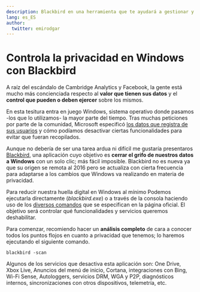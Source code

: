 ```yaml
---
description: Blackbird en una herramienta que te ayudará a gestionar y controlar los datos que compartes con Windows
lang: es_ES
author:
  twitter: emirodgar
---
```


# Controla la privacidad en Windows con Blackbird

A raíz del escándalo de Cambridge Analytics y Facebook, la gente está mucho más concienciada respecto al **valor que tienen sus datos** y el **control que pueden o deben ejercer** sobre los mismos.

En esta tesitura entra en juego Windows, sistema operativo donde pasamos -los que lo utilizamos- la mayor parte del tiempo. Tras muchas peticiones por parte de la comunidad, Microsoft especificó [los datos que registra de sus usuarios](https://blogs.windows.com/windowsexperience/2017/04/05/windows-10-privacy-journey-continues-more-transparency-and-controls-for-you/#xoczYDMPIxzxl4QG.97) y cómo podíamos desactivar ciertas funcionalidades para evitar que fueran recopilados.

<amp-twitter 
  width="375"
  height="472"
  layout="responsive"
  data-tweetid="992146812332118016">
</amp-twitter>

Aunque no debería de ser una tarea ardua ni difícil me gustaría presentaros [Blackbird](https://www.getblackbird.net), una aplicación cuyo objetivo es **cerrar el grifo de nuestros datos a Windows** con un solo clic; más fácil imposible. Blackbird no es nueva ya que su origen se remota al 2016 pero se actualiza con cierta frecuencia para adaptarse a los cambios que Windows va realizando en materia de privacidad.

<amp-twitter 
  width="375"
  height="472"
  layout="responsive"
  data-tweetid="813647098868625409">
</amp-twitter>

Para reducir nuestra huella digital en Windows al mínimo Podemos ejecutarla directamente (*blackbird.exe*) o a través de la consola haciendo uso de los [diversos comandos](https://www.getblackbird.net/documentation/) que se especifican en la página oficial. El objetivo será controlar qué funcionalidades y servicios queremos deshabilitar.

Para comenzar, recomiendo hacer un **análisis completo** de cara a conocer todos los puntos flojos en cuanto a privacidad que tenemos; lo haremos ejecutando el siguiente comando.

```
blackbird -scan
```

Algunos de los servicios que desactiva esta aplicación son: One Drive, Xbox Live, Anuncios del menú de inicio, Cortana, integraciones con Bing, Wi-Fi Sense, Autologgers, servicios DRM, WGA y P2P, diagnósticos internos, sincronizaciones con otros dispositivos, telemetría, etc. 

